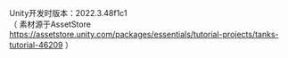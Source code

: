Unity开发时版本：2022.3.48f1c1  
（ 素材源于AssetStore https://assetstore.unity.com/packages/essentials/tutorial-projects/tanks-tutorial-46209 ）
